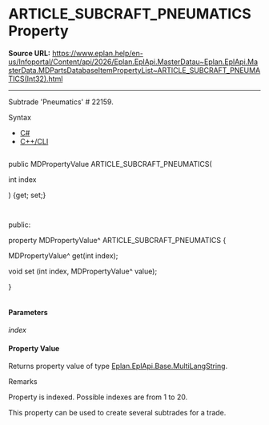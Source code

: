 # ARTICLE_SUBCRAFT_PNEUMATICS Property

**Source URL:** https://www.eplan.help/en-us/Infoportal/Content/api/2026/Eplan.EplApi.MasterDatau~Eplan.EplApi.MasterData.MDPartsDatabaseItemPropertyList~ARTICLE_SUBCRAFT_PNEUMATICS(Int32).html

---

Subtrade 'Pneumatics' # 22159.

Syntax

- [C#](#i-syntax-CS)
- [C++/CLI](#i-syntax-CPP2005)

```
```
public MDPropertyValue ARTICLE_SUBCRAFT_PNEUMATICS( 

   int index

) {get; set;}
```
```

```
```
public:

property MDPropertyValue^ ARTICLE_SUBCRAFT_PNEUMATICS {

   MDPropertyValue^ get(int index);

   void set (int index, MDPropertyValue^ value);

}
```
```

#### Parameters

*index*

#### Property Value

Returns property value of type [Eplan.EplApi.Base.MultiLangString](Eplan.EplApi.Baseu~Eplan.EplApi.Base.MultiLangString.html).

Remarks

Property is indexed. Possible indexes are from 1 to 20.

This property can be used to create several subtrades for a trade.
